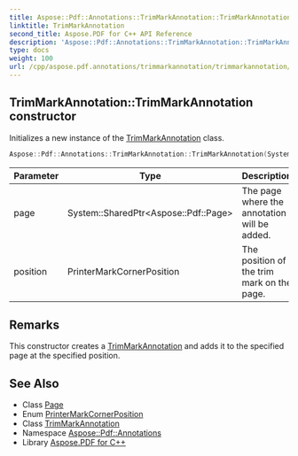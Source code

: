```yaml
---
title: Aspose::Pdf::Annotations::TrimMarkAnnotation::TrimMarkAnnotation constructor
linktitle: TrimMarkAnnotation
second_title: Aspose.PDF for C++ API Reference
description: 'Aspose::Pdf::Annotations::TrimMarkAnnotation::TrimMarkAnnotation constructor. Initializes a new instance of the TrimMarkAnnotation class in C++.'
type: docs
weight: 100
url: /cpp/aspose.pdf.annotations/trimmarkannotation/trimmarkannotation/
---
```

## TrimMarkAnnotation::TrimMarkAnnotation constructor


Initializes a new instance of the [TrimMarkAnnotation](../) class.

```cpp
Aspose::Pdf::Annotations::TrimMarkAnnotation::TrimMarkAnnotation(System::SharedPtr<Aspose::Pdf::Page> page, PrinterMarkCornerPosition position)
```


| Parameter | Type | Description |
| --- | --- | --- |
| page | System::SharedPtr\<Aspose::Pdf::Page\> | The page where the annotation will be added. |
| position | PrinterMarkCornerPosition | The position of the trim mark on the page. |
## Remarks



This constructor creates a [TrimMarkAnnotation](../) and adds it to the specified page at the specified position. 
## See Also

* Class [Page](../../../aspose.pdf/page/)
* Enum [PrinterMarkCornerPosition](../../printermarkcornerposition/)
* Class [TrimMarkAnnotation](../)
* Namespace [Aspose::Pdf::Annotations](../../)
* Library [Aspose.PDF for C++](../../../)
